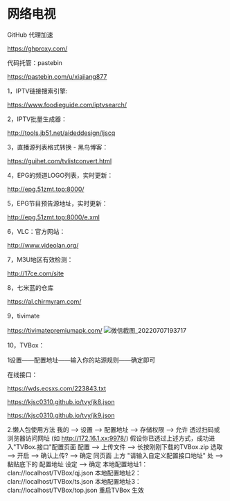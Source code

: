 # 网络电视


GitHub 代理加速

https://ghproxy.com/

代码托管：pastebin

https://pastebin.com/u/xiajiang877

1，IPTV链接搜索引擎:

https://www.foodieguide.com/iptvsearch/



2，IPTV批量生成器：

http://tools.jb51.net/aideddesign/ljscq


3，直播源列表格式转换 - 黑鸟博客：

https://guihet.com/tvlistconvert.html

4，EPG的频道LOGO列表，实时更新：

http://epg.51zmt.top:8000/

5，EPG节目预告源地址，实时更新：

http://epg.51zmt.top:8000/e.xml

6，VLC：官方网站：

http://www.videolan.org/

7，M3U地区有效检测：

http://17ce.com/site

8，七米蓝的仓库

https://al.chirmyram.com/

9，tivimate

https://tivimatepremiumapk.com/
![微信截图_20220707193717](https://user-images.githubusercontent.com/95155750/177767042-0e723745-7a5a-4d05-a1ce-bc2c55760692.png)

10，TVBox：

1设置——配置地址——输入你的站源规则——确定即可

在线接口：

https://wds.ecsxs.com/223843.txt

https://kjsc0310.github.io/tvy/jk8.json

https://kjsc0310.github.io/tvy/jk9.json

2.懒人包使用方法
我的 --> 设置 --> 配置地址 --> 存储权限 --> 允许
透过扫码或浏览器访问网址 (如 http://172.16.1.xx:9978/)
假设你已透过上述方式，成功进入"TVBox.接口"配置页面
配置 --> 上传文件 --> 长按刚刚下载的TVBox.zip 选取 --> 开启 --> 确认上传? --> 确定
同页面 上方 "请输入自定义配置接口地址" 处 --> 黏贴底下的 配置地址 设定 --> 确定
本地配置地址1：
clan://localhost/TVBox/qj.json
本地配置地址2：
clan://localhost/TVBox/ts.json
本地配置地址3：
clan://localhost/TVBox/top.json
重启TVBox 生效


